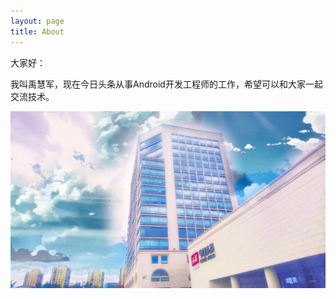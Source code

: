 ```yaml
---
layout: page
title: About
---
```


大家好：

我叫禹慧军，现在今日头条从事Android开发工程师的工作，希望可以和大家一起交流技术。

![](image/about/toutiao.jpeg)